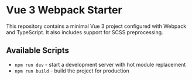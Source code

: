 # Vue 3 Webpack Starter

This repository contains a minimal Vue 3 project configured with Webpack and TypeScript. It also includes support for SCSS preprocessing.

## Available Scripts

- `npm run dev` - start a development server with hot module replacement
- `npm run build` - build the project for production
